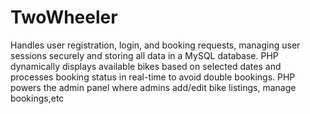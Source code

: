 # TwoWheeler
Handles user registration, login, and booking requests, managing user sessions securely and storing  all data in a MySQL database.  PHP dynamically displays available bikes based on selected dates and processes booking status in  real-time to avoid double bookings.  PHP powers the admin panel where admins add/edit bike listings, manage bookings,etc
